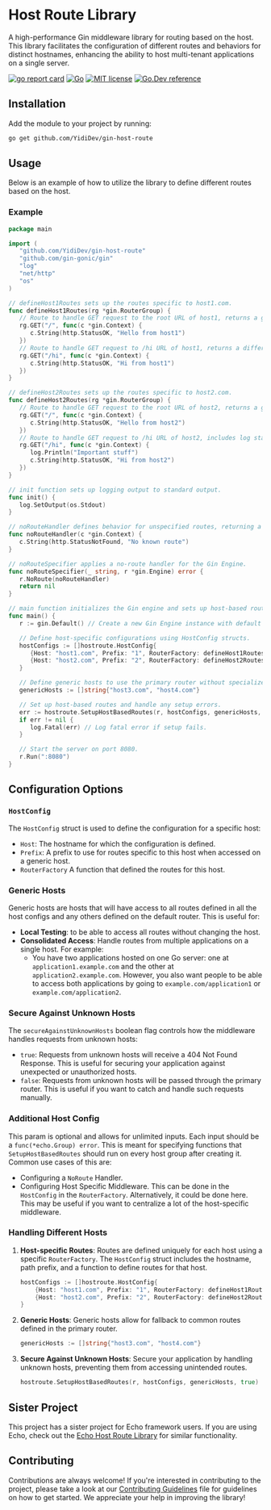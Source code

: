 # Host Route Library

A high-performance Gin middleware library for routing based on the host. This library facilitates the configuration of different routes and behaviors for distinct hostnames, enhancing the ability to host multi-tenant applications on a single server.

[![go report card](https://goreportcard.com/badge/github.com/YidiDev/gin-host-route "go report card")](https://goreportcard.com/report/github.com/YidiDev/gin-host-route)
[![Go](https://github.com/YidiDev/gin-host-route/actions/workflows/tests.yml/badge.svg)](https://github.com/YidiDev/gin-host-route/actions/workflows/tests.yml)
[![MIT license](https://img.shields.io/badge/license-MIT-brightgreen.svg)](https://opensource.org/licenses/MIT)
[![Go.Dev reference](https://img.shields.io/badge/go.dev-reference-blue?logo=go&logoColor=white)](https://pkg.go.dev/github.com/YidiDev/gin-host-route?tab=doc)

## Installation

Add the module to your project by running:

```sh
go get github.com/YidiDev/gin-host-route
```

## Usage

Below is an example of how to utilize the library to define different routes based on the host.

### Example

```go
package main

import (
   "github.com/YidiDev/gin-host-route"
   "github.com/gin-gonic/gin"
   "log"
   "net/http"
   "os"
)

// defineHost1Routes sets up the routes specific to host1.com.
func defineHost1Routes(rg *gin.RouterGroup) {
   // Route to handle GET request to the root URL of host1, returns a greeting message.
   rg.GET("/", func(c *gin.Context) {
      c.String(http.StatusOK, "Hello from host1")
   })
   // Route to handle GET request to /hi URL of host1, returns a different greeting message.
   rg.GET("/hi", func(c *gin.Context) {
      c.String(http.StatusOK, "Hi from host1")
   })
}

// defineHost2Routes sets up the routes specific to host2.com.
func defineHost2Routes(rg *gin.RouterGroup) {
   // Route to handle GET request to the root URL of host2, returns a greeting message.
   rg.GET("/", func(c *gin.Context) {
      c.String(http.StatusOK, "Hello from host2")
   })
   // Route to handle GET request to /hi URL of host2, includes log statement and returns a greeting message.
   rg.GET("/hi", func(c *gin.Context) {
      log.Println("Important stuff")
      c.String(http.StatusOK, "Hi from host2")
   })
}

// init function sets up logging output to standard output.
func init() {
   log.SetOutput(os.Stdout)
}

// noRouteHandler defines behavior for unspecified routes, returning a not-found message.
func noRouteHandler(c *gin.Context) {
   c.String(http.StatusNotFound, "No known route")
}

// noRouteSpecifier applies a no-route handler for the Gin Engine.
func noRouteSpecifier(_ string, r *gin.Engine) error {
   r.NoRoute(noRouteHandler)
   return nil
}

// main function initializes the Gin engine and sets up host-based routing.
func main() {
   r := gin.Default() // Create a new Gin Engine instance with default middleware.

   // Define host-specific configurations using HostConfig structs.
   hostConfigs := []hostroute.HostConfig{
      {Host: "host1.com", Prefix: "1", RouterFactory: defineHost1Routes},
      {Host: "host2.com", Prefix: "2", RouterFactory: defineHost2Routes},
   }

   // Define generic hosts to use the primary router without specialized sub-routes.
   genericHosts := []string{"host3.com", "host4.com"}

   // Set up host-based routes and handle any setup errors.
   err := hostroute.SetupHostBasedRoutes(r, hostConfigs, genericHosts, true, noRouteSpecifier)
   if err != nil {
      log.Fatal(err) // Log fatal error if setup fails.
   }

   // Start the server on port 8080.
   r.Run(":8080")
}

```

## Configuration Options

### `HostConfig`
The `HostConfig` struct is used to define the configuration for a specific host:
- `Host`: The hostname for which the configuration is defined.
- `Prefix`: A prefix to use for routes specific to this host when accessed on a generic host.
- `RouterFactory` A function that defined the routes for this host.

### Generic Hosts
Generic hosts are hosts that will have access to all routes defined in all the host configs and any others defined on the default router. This is useful for:
- **Local Testing**: to be able to access all routes without changing the host. 
- **Consolidated Access**: Handle routes from multiple applications on a single host. For example:
  - You have two applications hosted on one Go server: one at `application1.example.com` and the other at `application2.example.com`. However, you also want people to be able to access both applications by going to `example.com/application1` or `example.com/application2`.

### Secure Against Unknown Hosts
The `secureAgainstUnknownHosts` boolean flag controls how the middleware handles requests from unknown hosts:
- `true`: Requests from unknown hosts will receive a 404 Not Found Response. This is useful for securing your application against unexpected or unauthorized hosts.
- `false`: Requests from unknown hosts will be passed through the primary router. This is useful if you want to catch and handle such requests manually.

### Additional Host Config
This param is optional and allows for unlimited inputs. Each input should be a `func(*echo.Group) error`. This is meant for specifying functions that `SetupHostBasedRoutes` should run on every host group after creating it. Common use cases of this are:
- Configuring a `NoRoute` Handler.
- Configuring Host Specific Middleware. This can be done in the `HostConfig` in the `RouterFactory`. Alternatively, it could be done here. This may be useful if you want to centralize a lot of the host-specific middleware.

### Handling Different Hosts

1. **Host-specific Routes**:
   Routes are defined uniquely for each host using a specific `RouterFactory`. The `HostConfig` struct includes the hostname, path prefix, and a function to define routes for that host.

    ```go
    hostConfigs := []hostroute.HostConfig{
        {Host: "host1.com", Prefix: "1", RouterFactory: defineHost1Routes},
        {Host: "host2.com", Prefix: "2", RouterFactory: defineHost2Routes},
    }
    ```

2. **Generic Hosts**:
   Generic hosts allow for fallback to common routes defined in the primary router.

    ```go
    genericHosts := []string{"host3.com", "host4.com"}
    ```

3. **Secure Against Unknown Hosts**:
   Secure your application by handling unknown hosts, preventing them from accessing unintended routes.

    ```go
    hostroute.SetupHostBasedRoutes(r, hostConfigs, genericHosts, true)
    ```

## Sister Project
This project has a sister project for Echo framework users. If you are using Echo, check out the [Echo Host Route Library](https://github.com/YidiDev/echo-host-route) for similar functionality.

## Contributing
Contributions are always welcome! If you're interested in contributing to the project, please take a look at our [Contributing Guidelines](CONTRIBUTING.md) file for guidelines on how to get started. We appreciate your help in improving the library!
